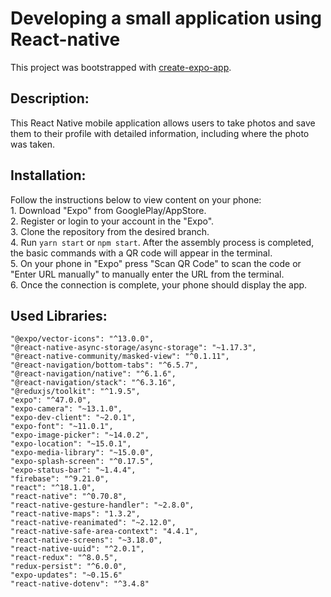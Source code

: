 # Developing a small application using React-native
This project was bootstrapped with [create-expo-app](https://expo.dev/).

## Description:
This React Native mobile application allows users to take photos and save them to their profile with detailed information, including where the photo was taken.

## Installation:
Follow the instructions below to view content on your phone: 
<br/>1. Download "Expo" from GooglePlay/AppStore. 
<br/>2. Register or login to your account in the "Expo".
<br/>3. Clone the repository from the desired branch.
<br/>4. Run `yarn start` or `npm start`. After the assembly process is completed, the basic commands with a QR code will appear in the terminal.
<br/>5. On your phone in "Expo" press "Scan QR Code" to scan the code or "Enter URL manually" to manually enter the URL from the terminal.
<br/>6. Once the connection is complete, your phone should display the app.

## Used Libraries:
    "@expo/vector-icons": "^13.0.0",
    "@react-native-async-storage/async-storage": "~1.17.3",
    "@react-native-community/masked-view": "^0.1.11",
    "@react-navigation/bottom-tabs": "^6.5.7",
    "@react-navigation/native": "^6.1.6",
    "@react-navigation/stack": "^6.3.16",
    "@reduxjs/toolkit": "^1.9.5",
    "expo": "^47.0.0",
    "expo-camera": "~13.1.0",
    "expo-dev-client": "~2.0.1",
    "expo-font": "~11.0.1",
    "expo-image-picker": "~14.0.2",
    "expo-location": "~15.0.1",
    "expo-media-library": "~15.0.0",
    "expo-splash-screen": "^0.17.5",
    "expo-status-bar": "~1.4.4",
    "firebase": "^9.21.0",
    "react": "^18.1.0",
    "react-native": "^0.70.8",
    "react-native-gesture-handler": "~2.8.0",
    "react-native-maps": "1.3.2",
    "react-native-reanimated": "~2.12.0",
    "react-native-safe-area-context": "4.4.1",
    "react-native-screens": "~3.18.0",
    "react-native-uuid": "^2.0.1",
    "react-redux": "^8.0.5",
    "redux-persist": "^6.0.0",
    "expo-updates": "~0.15.6"
    "react-native-dotenv": "^3.4.8"
